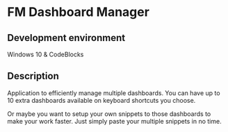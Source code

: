 # FM Dashboard Manager

## Development environment
Windows 10 & CodeBlocks

## Description
Application to efficiently manage multiple dashboards. You can have up to 10 extra dashboards available on keyboard shortcuts you choose.

Or maybe you want to setup your own snippets to those dashboards to make your work faster. Just simply paste your multiple snippets in no time.
